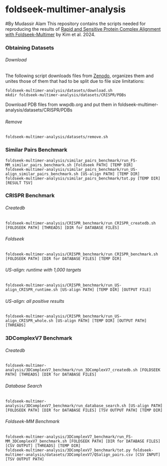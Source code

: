 # foldseek-multimer-analysis
#By Mudassir Alam
This repository contains the scripts needed for reproducing the results of [Rapid and Sensitive Protein Complex Alignment with Foldseek-Multimer](https://www.biorxiv.org/content/10.1101/2024.04.14.589414v1) by Kim et al. 2024.
### Obtaining Datasets
###### Download
The following script downloads files from [Zenodo](https://zenodo.org/records/11208705), organizes them and unites those of them that had to be split due to file size limitations:

    foldseek-multimer-analysis/datasets/download.sh
    mkdir foldseek-multimer-analysis/datasets/CRISPR/PDBs
Download PDB files from wwpdb.org and put them in foldseek-multimer-analysis/datasets/CRISPR/PDBs
###### Remove
    foldseek-multimer-analysis/datasets/remove.sh
### Similar Pairs Benchmark
    foldseek-multimer-analysis/similar_pairs_benchmark/run_FS-MM_similar_pairs_benchmark.sh [Foldseek PATH] [TEMP DIR]
    foldseek-multimer-analysis/similar_pairs_benchmark/run_US-align_similar_pairs_benchmark.sh [US-align PATH] [TEMP DIR]
    foldseek-multimer-analysis/similar_pairs_benchmark/tot.py [TEMP DIR] [RESULT TSV]
### CRISPR Benchmark 
###### Createdb 
    foldseek-multimer-analysis/CRISPR_benchmark/run_CRISPR_createdb.sh [FOLDSEEK PATH] [THREADS] [DIR for DATABASE FILES]
###### Foldseek
    foldseek-multimer-analysis/CRISPR_benchmark/run_CRISPR_benchmark.sh [FOLDSEEK PATH] [DIR for DATABASE FILES] [TEMP DIR]
###### US-align: runtime with 1,000 targets
    foldseek-multimer-analysis/CRISPR_benchmark/run_US-align_CRISPR_runtime.sh [US-align PATH] [TEMP DIR] [OUTPUT FILE]
###### US-align: all positive results
    foldseek-multimer-analysis/CRISPR_benchmark/run_US-align_CRISPR_whole.sh [US-align PATH] [TEMP DIR] [OUTPUT PATH] [THREADS]
### 3DComplexV7 Benchmark
###### Createdb
    foldseek-multimer-analysis/3DComplexV7_benchmark/run_3DComplexV7_createdb.sh [FOLDSEEK PATH] [THREADS] [DIR for DATABASE FILES]
###### Database Search
    foldseek-multimer-analysis/3DComplexV7_benchmark/run_database_search.sh [US-align PATH] [FOLDSEEK PATH] [DIR for DATABASE FILES] [TSV OUTPUT PATH] [TEMP DIR]
###### Foldseek-MM Benchmark
    foldseek-multimer-analysis/3DComplexV7_benchmark/run_FS-MM_3DComplexV7_benchmark.sh [FOLDSEEK PATH] [DIR for DATABASE FILES] [CSV OUTPUT] [THREADS] [TEMP DIR]
    foldseek-multimer-analysis/3DComplexV7_benchmark/tot.py foldseek-multimer-analysis/datasets/3DComplexV7/QSalign_pairs.csv [CSV INPUT] [TSV OUTPUT PATH]

